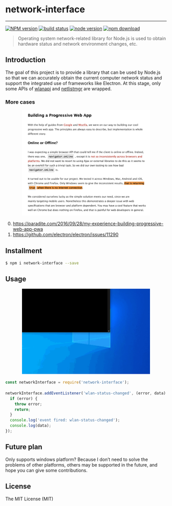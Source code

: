 # network-interface

---

[![NPM version][npm-image]][npm-url]
[![build status][build-image]][build-url]
[![node version][node-image]][node-url]
[![npm download][download-image]][download-url]

[npm-image]: https://img.shields.io/npm/v/network-interface.svg?style=flat-square
[npm-url]: https://npmjs.org/package/network-interface
[build-image]: https://img.shields.io/appveyor/build/xudafeng/network-interface.svg?style=flat-square&logo=appveyor
[build-url]: https://ci.appveyor.com/project/xudafeng/network-interface
[node-image]: https://img.shields.io/badge/node.js-%3E=_8-green.svg?style=flat-square
[node-url]: http://nodejs.org/download/
[download-image]: https://img.shields.io/npm/dm/network-interface.svg?style=flat-square
[download-url]: https://npmjs.org/package/network-interface

> Operating system network-related library for Node.js is used to obtain hardware status and network environment changes, etc.

## Introduction

The goal of this project is to provide a library that can be used by Node.js so that we can accurately obtain the current computer network status and support the integrated use of frameworks like Electron. At this stage, only some APIs of [wlanapi](https://docs.microsoft.com/en-us/windows/win32/api/wlanapi/nf-wlanapi-wlanregisternotification) and [netlistmgr](https://docs.microsoft.com/en-us/windows/win32/api/netlistmgr/nn-netlistmgr-inetworkconnectionevents) are wrapped.

### More cases

<p align="center">
  <img src="./images/post-pwa-paradite.png" width="400" />
</p>

0. https://paradite.com/2016/09/28/my-experience-building-progressive-web-app-pwa
1. https://github.com/electron/electron/issues/11290

## Installment

```bash
$ npm i network-interface --save
```

## Usage

<p align="center">
  <img src="./images/demo.gif" width="400" />
</p>

```javascript
const networkInterface = require('network-interface');

networkInterface.addEventListener('wlan-status-changed', (error, data) => {
  if (error) {
    throw error;
    return;
  }
  console.log('event fired: wlan-status-changed');
  console.log(data);
});
```

## Future plan

Only supports windows platform? Because I don’t need to solve the problems of other platforms, others may be supported in the future, and hope you can give some contributions.

## License

The MIT License (MIT)
